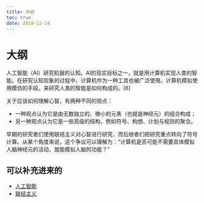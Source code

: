 ```yaml
---
title: 大纲
toc: true
date: 2019-12-14
---
```

# 大纲


人工智能（AI）研究机器的认知。AI的现实目标之一，就是用计算机实现人类的智能。在研究认知现象的过程中，计算机作为一种工具也被广泛使用。计算机模拟使用模仿的手段，来研究人类的智能是如何构成的。[6]

关于应该如何理解心智，有两种不同的观点：

- 一种观点认为它是由无数独立的、微小的元素（也就是神经元）的组合构成；
- 另一种观点认为它是一些高级的结构，例如符号、构想、计划与规则的聚合。

早期的研究者们使用联结主义对心智进行研究，而后继者们把研究重点转向了符号计算。从某个角度来说，这个争议可以理解为：“计算机是否可能不需要具体模拟人脑神经元的活动，就能模拟人脑的功能？”


## 可以补充进来的

- [人工智能](https://zh.wikipedia.org/wiki/%E4%BA%BA%E5%B7%A5%E6%99%BA%E8%83%BD)
- [联结主义](https://zh.wikipedia.org/wiki/%E8%81%94%E7%BB%93%E4%B8%BB%E4%B9%89)

